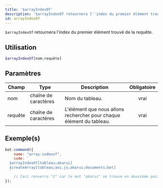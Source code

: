 ```yaml
---
title: '$arrayIndexOf'
description: '$arrayIndexOf retournera l''index du premier élément trouvé de la requête.'
id: arrayIndexOf
---
```


`$arrayIndexOf` retournera l'index du premier élément trouvé de la requête.

## Utilisation

```php
$arrayIndexOf[nom;requête]
```

## Paramètres

| Champ   | Type                 | Description                                                          | Obligatoire |
| ------- | -------------------- | -------------------------------------------------------------------- |:-----------:|
| nom     | chaîne de caractères | Nom du tableau.                                                      |    vrai     |
| requête | chaîne de caractères | L'élément que nous allons rechercher pour chaque élément du tableau. |    vrai     |

## Exemple(s)

```javascript
bot.command({
    name: "array-indexof",
    code: `
  $arrayIndexOf[tableau;akarui]
  $createArray[tableau;aoi.js;akarui;documents;bot]
  `
    // Ceci renverra "2" car le mot "akarui" se trouve en deuxième position dans le tableau.
});
```